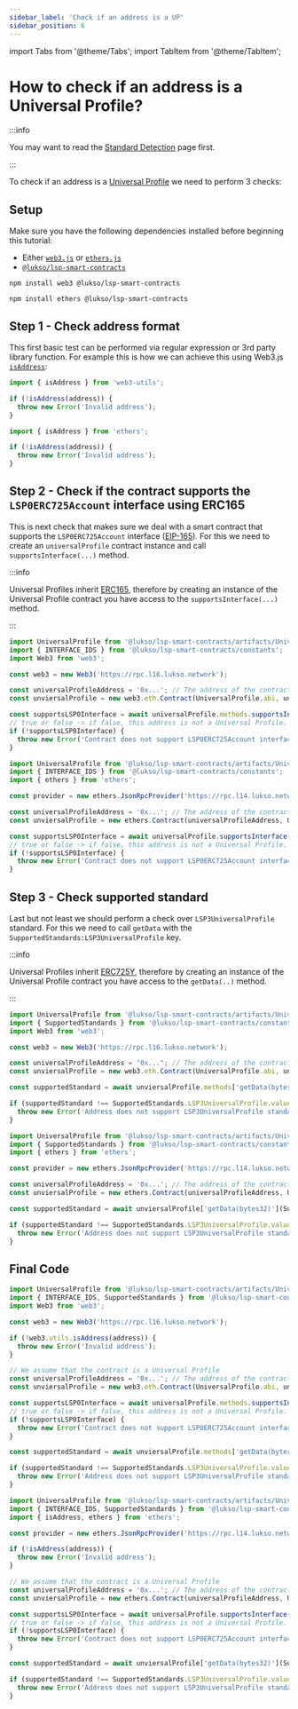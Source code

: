 ```yaml
---
sidebar_label: 'Check if an address is a UP'
sidebar_position: 6
---
```


import Tabs from '@theme/Tabs';
import TabItem from '@theme/TabItem';

# How to check if an address is a Universal Profile?

:::info

You may want to read the [Standard Detection](../../standards/standard-detection.md) page first.

:::

To check if an address is a [Universal Profile](../../standards/universal-profile/introduction.md) we need to perform 3 checks:

## Setup

Make sure you have the following dependencies installed before beginning this tutorial:

- Either [`web3.js`](https://github.com/web3/web3.js) or [`ethers.js`](https://github.com/ethers-io/ethers.js/)
- [`@lukso/lsp-smart-contracts`](https://github.com/lukso-network/lsp-smart-contracts/)

<Tabs>
  
  <TabItem value="web3js" label="web3.js">

```shell title="Install the dependencies"
npm install web3 @lukso/lsp-smart-contracts
```

  </TabItem>

  <TabItem value="ethersjs" label="ethers.js">

```shell title="Install the dependencies"
npm install ethers @lukso/lsp-smart-contracts
```

  </TabItem>

</Tabs>

## Step 1 - Check address format

This first basic test can be performed via regular expression or 3rd party library function. For example this is how we can achieve this using Web3.js [`isAddress`](https://web3js.readthedocs.io/en/v1.2.11/web3-utils.html#isaddress):

<Tabs>
  
  <TabItem value="web3js" label="web3.js">

```javascript
import { isAddress } from 'web3-utils';

if (!isAddress(address)) {
  throw new Error('Invalid address');
}
```

  </TabItem>

  <TabItem value="ethersjs" label="ethers.js">

```javascript
import { isAddress } from 'ethers';

if (!isAddress(address)) {
  throw new Error('Invalid address');
}
```

  </TabItem>

</Tabs>

## Step 2 - Check if the contract supports the `LSP0ERC725Account` interface using ERC165

This is next check that makes sure we deal with a smart contract that supports the `LSP0ERC725Account` interface ([EIP-165](https://eips.ethereum.org/EIPS/eip-165)). For this we need to create an `universalProfile` contract instance and call `supportsInterface(...)` method.

:::info

Universal Profiles inherit [ERC165](https://eips.ethereum.org/EIPS/eip-165), therefore by creating an instance of the Universal Profile contract you have access to the `supportsInterface(...)` method.

:::

<Tabs>
  
  <TabItem value="web3js" label="web3.js">

<!-- prettier-ignore-start -->

```javascript
import UniversalProfile from '@lukso/lsp-smart-contracts/artifacts/UniversalProfile.json';
import { INTERFACE_IDS } from '@lukso/lsp-smart-contracts/constants';
import Web3 from 'web3';

const web3 = new Web3('https://rpc.l16.lukso.network');

const universalProfileAddress = '0x...'; // The address of the contract that you are verifying
const unviersalProfile = new web3.eth.Contract(UniversalProfile.abi, universalProfileAddress);

const supportsLSP0Interface = await universalProfile.methods.supportsInterface(INTERFACE_IDS.LSP0ERC725Account).call();
// true or false -> if false, this address is not a Universal Profile.
if (!supportsLSP0Interface) {
  throw new Error('Contract does not support LSP0ERC725Account interface');
}
```

<!-- prettier-ignore-end -->

  </TabItem>

  <TabItem value="ethersjs" label="ethers.js">

<!-- prettier-ignore-start -->

```javascript
import UniversalProfile from '@lukso/lsp-smart-contracts/artifacts/UniversalProfile.json';
import { INTERFACE_IDS } from '@lukso/lsp-smart-contracts/constants';
import { ethers } from 'ethers';

const provider = new ethers.JsonRpcProvider('https://rpc.l14.lukso.network');

const universalProfileAddress = '0x...'; // The address of the contract that you are verifying
const unviersalProfile = new ethers.Contract(universalProfileAddress, UniversalProfile.abi, provider);

const supportsLSP0Interface = await universalProfile.supportsInterface(INTERFACE_IDS.LSP0ERC725Account);
// true or false -> if false, this address is not a Universal Profile.
if (!supportsLSP0Interface) {
  throw new Error('Contract does not support LSP0ERC725Account interface');
}
```

<!-- prettier-ignore-end -->

  </TabItem>

</Tabs>

## Step 3 - Check supported standard

Last but not least we should perform a check over `LSP3UniversalProfile` standard. For this we need to call `getData` with the `SupportedStandards:LSP3UniversalProfile` key.

:::info

Universal Profiles inherit [ERC725Y](https://github.com/ethereum/EIPs/blob/master/EIPS/eip-725.md#erc725y), therefore by creating an instance of the Universal Profile contract you have access to the `getData(..)` method.

:::

<Tabs>
  
  <TabItem value="web3js" label="web3.js">

<!-- prettier-ignore-start -->

```javascript
import UniversalProfile from '@lukso/lsp-smart-contracts/artifacts/UniversalProfile.json';
import { SupportedStandards } from '@lukso/lsp-smart-contracts/constants';
import Web3 from 'web3';

const web3 = new Web3('https://rpc.l16.lukso.network');

const universalProfileAddress = "0x..."; // The address of the contract that you are verifying
const unviersalProfile = new web3.eth.Contract(UniversalProfile.abi, universalProfileAddress);

const supportedStandard = await unviersalProfile.methods['getData(bytes32)'](SupportedStandards.LSP3UniversalProfile.key).call();

if (supportedStandard !== SupportedStandards.LSP3UniversalProfile.value) {
  throw new Error('Address does not support LSP3UniversalProfile standard');
}
```

<!-- prettier-ignore-end -->

  </TabItem>

  <TabItem value="ethersjs" label="ethers.js">

<!-- prettier-ignore-start -->

```javascript
import UniversalProfile from '@lukso/lsp-smart-contracts/artifacts/UniversalProfile.json';
import { SupportedStandards } from '@lukso/lsp-smart-contracts/constants';
import { ethers } from 'ethers';

const provider = new ethers.JsonRpcProvider('https://rpc.l14.lukso.network');

const universalProfileAddress = '0x...'; // The address of the contract that you are verifying
const unviersalProfile = new ethers.Contract(universalProfileAddress, UniversalProfile.abi, provider);

const supportedStandard = await unviersalProfile['getData(bytes32)'](SupportedStandards.LSP3UniversalProfile.key);

if (supportedStandard !== SupportedStandards.LSP3UniversalProfile.value) {
  throw new Error('Address does not support LSP3UniversalProfile standard');
}
```

<!-- prettier-ignore-end -->

  </TabItem>

</Tabs>

## Final Code

<Tabs>
  
  <TabItem value="web3js" label="web3.js">

<!-- prettier-ignore-start -->

```javascript
import UniversalProfile from '@lukso/lsp-smart-contracts/artifacts/UniversalProfile.json';
import { INTERFACE_IDS, SupportedStandards } from '@lukso/lsp-smart-contracts/constants';
import Web3 from 'web3';

const web3 = new Web3('https://rpc.l16.lukso.network');

if (!web3.utils.isAddress(address)) {
  throw new Error('Invalid address');
}

// We assume that the contract is a Universal Profile
const universalProfileAddress = '0x...'; // The address of the contract that you are verifying
const unviersalProfile = new web3.eth.Contract(UniversalProfile.abi, universalProfileAddress);

const supportsLSP0Interface = await universalProfile.methods.supportsInterface(INTERFACE_IDS.LSP0ERC725Account).call();
// true or false -> if false, this address is not a Universal Profile.
if (!supportsLSP0Interface) {
  throw new Error('Contract does not support LSP0ERC725Account interface');
}

const supportedStandard = await unviersalProfile.methods['getData(bytes32)'](SupportedStandards.LSP3UniversalProfile.key).call();

if (supportedStandard !== SupportedStandards.LSP3UniversalProfile.value) {
  throw new Error('Address does not support LSP3UniversalProfile standard');
}
```

<!-- prettier-ignore-end -->

  </TabItem>

  <TabItem value="ethersjs" label="ethers.js">

<!-- prettier-ignore-start -->

```javascript
import UniversalProfile from '@lukso/lsp-smart-contracts/artifacts/UniversalProfile.json';
import { INTERFACE_IDS, SupportedStandards } from '@lukso/lsp-smart-contracts/constants';
import { isAddress, ethers } from 'ethers';

const provider = new ethers.JsonRpcProvider('https://rpc.l14.lukso.network');

if (!isAddress(address)) {
  throw new Error('Invalid address');
}

// We assume that the contract is a Universal Profile
const universalProfileAddress = '0x...'; // The address of the contract that you are verifying
const unviersalProfile = new ethers.Contract(universalProfileAddress, UniversalProfile.abi, provider);

const supportsLSP0Interface = await universalProfile.supportsInterface(INTERFACE_IDS.LSP0ERC725Account);
// true or false -> if false, this address is not a Universal Profile.
if (!supportsLSP0Interface) {
  throw new Error('Contract does not support LSP0ERC725Account interface');
}

const supportedStandard = await unviersalProfile['getData(bytes32)'](SupportedStandards.LSP3UniversalProfile.key);

if (supportedStandard !== SupportedStandards.LSP3UniversalProfile.value) {
  throw new Error('Address does not support LSP3UniversalProfile standard');
}
```

<!-- prettier-ignore-end -->

  </TabItem>

</Tabs>
